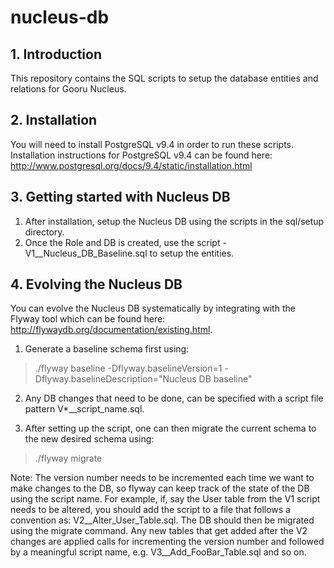 # nucleus-db

## 1. Introduction

This repository contains the SQL scripts to setup the database entities and relations for Gooru Nucleus. 

## 2. Installation

You will need to install PostgreSQL v9.4 in order to run these scripts. Installation instructions for PostgreSQL v9.4 can be found here: http://www.postgresql.org/docs/9.4/static/installation.html

## 3. Getting started with Nucleus DB

1. After installation, setup the Nucleus DB using the scripts in the sql/setup directory.
2. Once the Role and DB is created, use the script - V1__Nucleus_DB_Baseline.sql to setup the entities.

## 4. Evolving the Nucleus DB
You can evolve the Nucleus DB systematically by integrating with the Flyway tool which can be found here:  
http://flywaydb.org/documentation/existing.html.

1. Generate a baseline schema first using:
>./flyway baseline -Dflyway.baselineVersion=1 -Dflyway.baselineDescription="Nucleus DB baseline"

2. Any DB changes that need to be done, can be specified with a script file pattern V*__script_name.sql. 

3. After setting up the script, one can then migrate the current schema to the new desired schema using:
>./flyway migrate

Note: 
The version number needs to be incremented each time we want to make changes to the DB, so flyway can keep track of the state of the DB using the script name. For example, if, say the User table from the V1 script needs to be altered, you should add the script to a file that follows a convention as: V2__Alter_User_Table.sql. The DB should then be migrated using the migrate command. Any new tables that get added after the V2 changes are applied calls for incrementing the version number and followed by a meaningful script name, e.g. V3__Add_FooBar_Table.sql and so on. 






